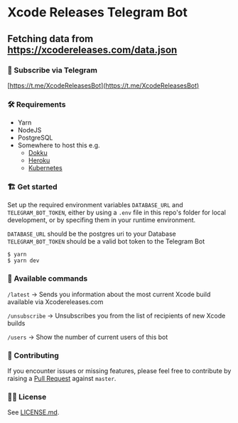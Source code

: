 # Xcode Releases Telegram Bot

## Fetching data from https://xcodereleases.com/data.json

### 📝 Subscribe via Telegram

[https://t.me/XcodeReleasesBot](https://t.me/XcodeReleasesBot)

### 🛠 Requirements

- Yarn
- NodeJS
- PostgreSQL
- Somewhere to host this e.g.
  - [Dokku](https://github.com/dokku/dokku)
  - [Heroku](https://heroku.com)
  - [Kubernetes](https://kubernetes.io)

### 🏗 Get started

Set up the required environment variables `DATABASE_URL` and `TELEGRAM_BOT_TOKEN`, either by using a `.env` file in this repo's folder for local development, or by specifing them in your runtime environment.

`DATABASE_URL` should be the postgres uri to your Database
`TELEGRAM_BOT_TOKEN` should be a valid bot token to the Telegram Bot

```
$ yarn
$ yarn dev
```

### 🤖 Available commands

`/latest` -> Sends you information about the most current Xcode build available via Xcodereleases.com

`/unsubscribe` -> Unsubscribes you from the list of recipients of new Xcode builds

`/users` -> Show the number of current users of this bot

### 🎳 Contributing

If you encounter issues or missing features, please feel free to contribute by raising a [Pull Request](https://github.com/Bearologics/XcodeReleasesBot/pulls) against `master`.

### 👨‍⚖️ License

See [LICENSE.md](LICENSE.md).
